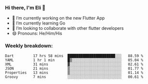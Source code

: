 ### Hi there, I'm Eli 👋
- 🔭 I’m currently working on the new Flutter App
- 🌱 I’m currently learning Go
- 🦄 I’m looking to collaborate with other flutter developers
- 😄 Pronouns: He/Him/His

### Weekly breakdown:
<!--START_SECTION:waka-->

```text
Dart         17 hrs 58 mins  ██████████████████████░░░   88.59 %
YAML         1 hr 1 min      █▒░░░░░░░░░░░░░░░░░░░░░░░   05.04 %
XML          31 mins         ▓░░░░░░░░░░░░░░░░░░░░░░░░   02.61 %
JSON         21 mins         ▒░░░░░░░░░░░░░░░░░░░░░░░░   01.77 %
Properties   13 mins         ▒░░░░░░░░░░░░░░░░░░░░░░░░   01.14 %
Groovy       7 mins          ░░░░░░░░░░░░░░░░░░░░░░░░░   00.61 %
```

<!--END_SECTION:waka-->
